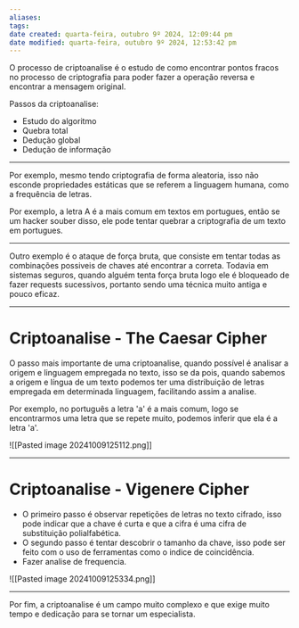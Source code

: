 ```yaml
---
aliases: 
tags: 
date created: quarta-feira, outubro 9º 2024, 12:09:44 pm
date modified: quarta-feira, outubro 9º 2024, 12:53:42 pm
---
```

O processo de criptoanalise é o estudo de como encontrar pontos fracos no processo de criptografia para poder fazer a operação reversa e encontrar a mensagem original.

Passos da criptoanalise:
- Estudo do algoritmo
- Quebra total
- Dedução global
- Dedução de informação

---

Por exemplo, mesmo tendo criptografia de forma aleatoria, isso não esconde propriedades estáticas que se referem a linguagem humana, como a frequência de letras.

Por exemplo, a letra A é a mais comum em textos em portugues, então se um hacker souber disso, ele pode tentar quebrar a criptografia de um texto em portugues.

---

Outro exemplo é o ataque de força bruta, que consiste em tentar todas as combinações possiveis de chaves até encontrar a correta. Todavia em sistemas seguros, quando alguém tenta força bruta logo ele é bloqueado de fazer requests sucessivos, portanto sendo uma técnica muito antiga e pouco eficaz.

---

# Criptoanalise - The Caesar Cipher

O passo mais importante de uma criptoanalise, quando possível é analisar a origem e linguagem empregada no texto, isso se da pois, quando sabemos a origem e língua de um texto podemos ter uma distribuição de letras empregada em determinada linguagem, facilitando assim a analise.

Por exemplo, no português a letra 'a' é a mais comum, logo se encontrarmos uma letra que se repete muito, podemos inferir que ela é a letra 'a'.

![[Pasted image 20241009125112.png]]

---

# Criptoanalise - Vigenere Cipher

- O primeiro passo é observar repetições de letras no texto cifrado, isso pode indicar que a chave é curta e que a cifra é uma cifra de substituição polialfabética.
- O segundo passo é tentar descobrir o tamanho da chave, isso pode ser feito com o uso de ferramentas como o indice de coincidência.
- Fazer analise de frequencia.

![[Pasted image 20241009125334.png]]

---

Por fim, a criptoanalise é um campo muito complexo e que exige muito tempo e dedicação para se tornar um especialista.



